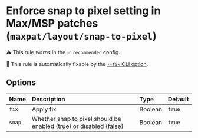 # Enforce snap to pixel setting in Max/MSP patches (`maxpat/layout/snap-to-pixel`)

⚠️ This rule _warns_ in the ✅ `recommended` config.

🔧 This rule is automatically fixable by the [`--fix` CLI option](https://eslint.org/docs/latest/user-guide/command-line-interface#--fix).

<!-- end auto-generated rule header -->

## Options

<!-- begin auto-generated rule options list -->

| Name   | Description                                                        | Type    | Default |
| :----- | :----------------------------------------------------------------- | :------ | :------ |
| `fix`  | Apply fix                                                          | Boolean | `true`  |
| `snap` | Whether snap to pixel should be enabled (true) or disabled (false) | Boolean | `true`  |

<!-- end auto-generated rule options list -->

